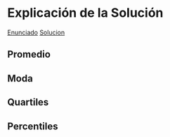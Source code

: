 # Explicación de la Solución

[Enunciado](https://github.com/OsvaldoRodriguez/INF-354-2-23-IA-PRIMER-PARCIAL/blob/master/PREGUNTA%201/Enunciado.txt)
[Solucion](https://github.com/OsvaldoRodriguez/INF-354-2-23-IA-PRIMER-PARCIAL/blob/master/PREGUNTA%201/solucion_pregunta_1.py)

## Promedio

## Moda

## Quartiles

## Percentiles

